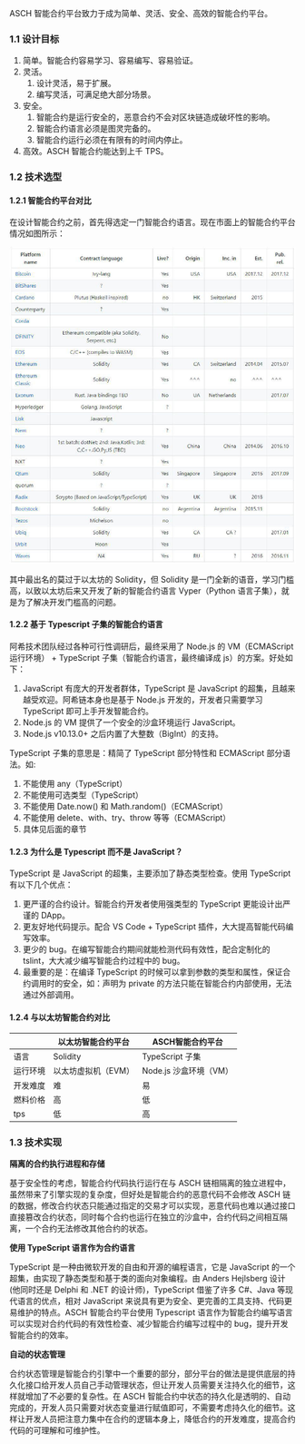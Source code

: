 ASCH 智能合约平台致力于成为简单、灵活、安全、高效的智能合约平台。

### 1.1 设计目标

1. 简单。智能合约容易学习、容易编写、容易验证。
2. 灵活。
   1. 设计灵活，易于扩展。
   2. 编写灵活，可满足绝大部分场景。
3. 安全。
   1. 智能合约是运行安全的，恶意合约不会对区块链造成破坏性的影响。
   2. 智能合约语言必须是图灵完备的。
   3. 智能合约运行必须在有限有的时间内停止。
4. 高效。ASCH 智能合约能达到上千 TPS。

### 1.2 技术选型

#### 1.2.1 智能合约平台对比

在设计智能合约之前，首先得选定一门智能合约语言。现在市面上的智能合约平台情况如图所示：

![](./img/1.2.1.jpg)

其中最出名的莫过于以太坊的 Solidity，但 Solidity 是一门全新的语音，学习门槛高，以致以太坊后来又开发了新的智能合约语言 Vyper（Python 语言子集），就是为了解决开发门槛高的问题。

#### 1.2.2 基于 Typescript 子集的智能合约语言

阿希技术团队经过各种可行性调研后，最终采用了 Node.js 的 VM（ECMAScript 运行环境） + TypeScript 子集（智能合约语言，最终编译成 js）的方案。好处如下：

1. JavaScript 有庞大的开发者群体，TypeScript 是 JavaScript 的超集，且越来越受欢迎。阿希链本身也是基于 Node.js 开发的，开发者只需要学习 TypeScript 即可上手开发智能合约。
2. Node.js 的 VM 提供了一个安全的沙盒环境运行 JavaScript。
3. Node.js v10.13.0+ 之后内置了大整数（BigInt）的支持。

TypeScript 子集的意思是：精简了 TypeScript 部分特性和 ECMAScript 部分语法。如:

1. 不能使用 any（TypeScript）
2. 不能使用可选类型（TypeScript）
3. 不能使用 Date.now() 和 Math.random()（ECMAScript）
4. 不能使用 delete、with、try、throw 等等（ECMAScript）
5. 具体见后面的章节

#### 1.2.3 为什么是 Typescript 而不是 JavaScript？

TypeScript  是 JavaScript 的超集，主要添加了静态类型检查。使用 TypeScript 有以下几个优点：

1. 更严谨的合约设计。智能合约开发者使用强类型的 TypeScript 更能设计出严谨的 DApp。
2. 更友好地代码提示。配合 VS Code + TypeScript 插件，大大提高智能代码编写效率。
3. 更少的 bug。在编写智能合约期间就能检测代码有效性，配合定制化的 tslint，大大减少编写智能合约过程中的 bug。
4. 最重要的是：在编译 TypeScript 的时候可以拿到参数的类型和属性，保证合约调用时的安全，如：声明为 private 的方法只能在智能合约内部使用，无法通过外部调用。

#### 1.2.4 与以太坊智能合约对比

|          | 以太坊智能合约平台  | ASCH智能合约平台       |
| -------- | ------------------- | ---------------------- |
| 语言     | Solidity            | TypeScript 子集        |
| 运行环境 | 以太坊虚拟机（EVM） | Node.js 沙盒环境（VM） |
| 开发难度 | 难                  | 易                     |
| 燃料价格 | 高                  | 低                     |
| tps      | 低                  | 高                     |

### 1.3 技术实现

**隔离的合约执行进程和存储**

基于安全性的考虑，智能合约代码执行运行在与 ASCH 链相隔离的独立进程中，虽然带来了引擎实现的复杂度，但好处是智能合约的恶意代码不会修改 ASCH 链的数据，修改合约状态只能通过指定的交易才可以实现，恶意代码也难以通过接口直接篡改合约状态，同时每个合约也运行在独立的沙盒中，合约代码之间相互隔离，一个合约无法修改其他合约的状态。

**使用 TypeScript 语言作为合约语言**

TypeScript 是一种由微软开发的自由和开源的编程语言，它是 JavaScript 的一个超集，由实现了静态类型和基于类的面向对象编程。由 Anders Hejlsberg 设计(他同时还是 Delphi 和 .NET 的设计师)，TypeScript 借鉴了许多 C#、Java 等现代语言的优点，相对 JavaScript 来说具有更为安全、更完善的工具支持、代码更易维护的特点。ASCH 智能合约平台使用 Typescript 语言作为智能合约编写语言可以实现对合约代码的有效性检查、减少智能合约编写过程中的 bug，提升开发智能合约的效率。

**自动的状态管理**

合约状态管理是智能合约引擎中一个重要的部分，部分平台的做法是提供底层的持久化接口给开发人员自己手动管理状态，但让开发人员需要关注持久化的细节，这样就增加了不必要的复杂性。在 ASCH 智能合约中状态的持久化是透明的、自动完成的，开发人员只需要对状态变量进行赋值即可，不需要考虑持久化的细节。这样让开发人员把注意力集中在合约的逻辑本身上，降低合约的开发难度，提高合约代码的可理解和可维护性。